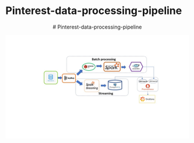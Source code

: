 # Pinterest-data-processing-pipeline
<p align="center">
# Pinterest-data-processing-pipeline
  
  
![My Image](Slide2.jpg)  
</p>



